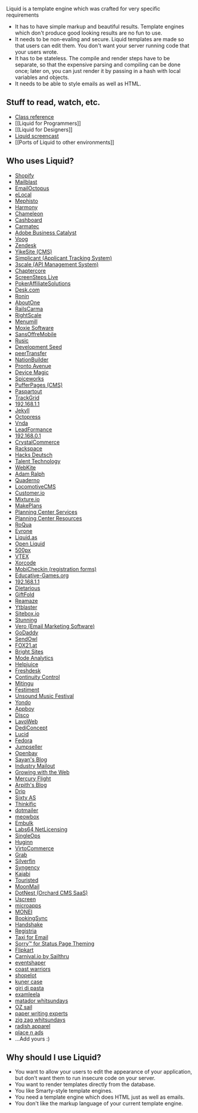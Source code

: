 Liquid is a template engine which was crafted for very specific requirements

* It has to have simple markup and beautiful results. Template engines which
  don't produce good looking results are no fun to use.
* It needs to be non-evaling and secure. Liquid templates are made so that users
  can edit them. You don't want your server running code that your users
  wrote.
* It has to be stateless. The compile and render steps have to be separate, so
  that the expensive parsing and compiling can be done once;  later on, you can
  just render it by passing in a hash with local variables and objects.
* It needs to be able to style emails as well as HTML.

## Stuff to read, watch, etc.

* [Class reference](http://rubydoc.info/gems/liquid)
* [[Liquid for Programmers]]
* [[Liquid for Designers]]
* [Liquid screencast](http://railscasts.com/episodes/118-liquid)
* [[Ports of Liquid to other environments]]

## Who uses Liquid?

* [Shopify](http://www.shopify.com)
* [Mailblast](https://mailblast.io)
* [EmailOctopus](https://emailoctopus.com)
* [eLocal](http://www.elocal.com)
* [Mephisto](http://mephistoblog.com/)
* [Harmony](http://get.harmonyapp.com)
* [Chameleon](http://chameleon.wikidot.com/)
* [Cashboard](http://www.getcashboard.com)
* [Carmatec](https://www.carmatec.com/)
* [Adobe Business Catalyst](http://businesscatalyst.com/)
* [Voog](http://www.voog.com)
* [Zendesk](http://www.zendesk.com)
* [YikeSite (CMS)](http://api.yikesite.com/)
* [Simplicant (Applicant Tracking System)](http://www.simplicant.com/)
* [3scale (API Management System)](http://www.3scale.net/)
* [Chaptercore](http://www.chaptercore.com)
* [ScreenSteps Live](http://bluemangolearning.com/screenstepslive)
* [PokerAffiliateSolutions](http://www.pokeraffiliatesolutions.com/)
* [Desk.com](http://www.desk.com)
* [Ronin](http://www.roninapp.com)
* [AboutOne](http://www.aboutone.com)
* [RailsCarma](http://www.railscarma.com)
* [RightScale](http://support.rightscale.com/15-References/Liquid_Markup_with_RightScale_Widgets)
* [Menumill](http://www.menumill.com)
* [Moxie Software](http://www.moxiesoft.com/)
* [SansOffreMobile](https://www.SansOffreMobile.com/)
* [Rusic](http://rusic.com/)
* [Development Seed](http://developmentseed.org/blog/2011/09/09/jekyll-github-pages/)
* [peerTransfer](http://peertransfer.com)
* [NationBuilder](http://nationbuilder.com/)
* [Pronto Avenue](http://www.prontoavenue.biz)
* [Device Magic](http://www.devicemagic.com)
* [Spiceworks](http://www.spiceworks.com)
* [PufferPages (CMS)](https://github.com/puffer/puffer_pages/)
* [Paspartout](http://paspartout.com)
* [TrackGrid](http://www.trackgrid.com)
* [192.168.1.1](http://www.19216811ip.mobi/)
* [Jekyll](http://jekyllrb.com/)
* [Octopress](http://octopress.org/)
* [Vnda](http://www.vnda.com.br/)
* [LeadFormance](http://www.leadformance.com/)
* [192.168.0.1](http://19216801ip.com/)
* [CrystalCommerce](http://www.crystalcommerce.com/)
* [Rackspace](http://www.rackspace.com/)
* [Hacks Deutsch](https://hacksdeutsch.de/)
* [Talent Technology](http://www.talenttech.com)
* [WebKite](http://webkite.com/)
* [Adam Ralph](http://adamralph.com/)
* [Quaderno](http://getquaderno.com/)
* [LocomotiveCMS](http://locomotivecms.com/)
* [Customer.io](http://customer.io)
* [Mixture.io](http://mixture.io)
* [MakePlans](http://makeplans.net)
* [Planning Center Services](http://get.planningcenteronline.com)
* [Planning Center Resources](http://get.planningcenteronline.com/resources)
* [RoQua](http://www.roqua.nl)
* [Evrone](http://www.evrone.com)
* [Liquid.as](https://github.com/prevailhs/liquid.as)
* [Open Liquid](https://github.com/23/openliquid)
* [500px](http://portfolios.500px.com)
* [VTEX](http://www.vtex.com.br/)
* [Xorcode](http://www.xorcode.com/)
* [MobiCheckin (registration forms)](http://www.mobicheckin.com)
* [Educative-Games.org](http://educative-games.org)
* [192.168.1.1](http://192-168-1-1admin.com/)
* [Dietarious](https://dietarious.com/)
* [GiftFold](http://giftfold.com)
* [Reamaze](http://www.reamaze.com)
* [Ytblaster](http://ytblaster.com/)
* [Sitebox.io](http://www.sitebox.io)
* [Stunning](https://stunning.co)
* [Vero (Email Marketing Software)](https://www.getvero.com)
* [GoDaddy](https://www.godaddy.com)
* [SendOwl](http://www.sendowl.com)
* [FOX21.at](http://blog.fox21.at)
* [Bright Sites](http://www.brightsites.com)
* [Mode Analytics](http://www.modeanalytics.com)
* [Helpjuice](https://www.helpjuice.com)
* [Freshdesk](http://freshdesk.com)
* [Continuity Control](http://www.continuity.net)
* [Mitingu](http://www.mitingu.com)
* [Festiment](http://www.festiment.com)
* [Unsound Music Festival](http://www.unsound.pl)
* [Yondo](https://www.yondo.com)
* [Appboy](https://www.appboy.com)
* [Disco](http://discolabs.com)
* [LavoWeb](http://lavoweb.net)
* [DediConcept](http://www.dediconcept.com)
* [Lucid](http://www.lucid.co.nz/)
* [Fedora](http://usefedora.com/)
* [Jumpseller](https://jumpseller.com/)
* [Openbay](https://www.openbay.com)
* [Sayan's Blog](http://sayan98.github.io/blog)
* [Industry Mailout](https://industrymailout.com/)
* [Growing with the Web](http://www.growingwiththeweb.com/)
* [Mercury Flight](http://www.mercuryflight.com/)
* [Arpith's Blog](http://arpith.xyz/)
* [Drip](https://www.getdrip.com/)
* [Sixty AS](http://www.sixty.no/)
* [Thinkific](http://www.thinkific.com/)
* [dotmailer](https://www.dotmailer.com/)
* [meowbox](https://meowbox.com/)
* [Embulk](http://embulk.org)
* [Labs64 NetLicensing](http://netlicensing.io)
* [SingleOps](http://singleops.com/)
* [Huginn](https://github.com/cantino/huginn)
* [VirtoCommerce](http://virtocommerce.com/)
* [Grab](https://grab.com/)
* [Silverfin](http://www.getsilverfin.com/)
* [Syngency](http://www.syngency.com)
* [Kajabi](http://www.kajabi.co)
* [Touristed](https://en.touristed.com)
* [MoonMail](https://moonmail.io)
* [DotNest (Orchard CMS SaaS)](https://dotnest.com)
* [Uscreen](http://www.uscreen.tv/)
* [microapps](http://microapps.com)
* [MONEI](https://monei.net)
* [BookingSync](https://www.bookingsync.com)
* [Handshake](https://joinhandshake.com)
* [Registria](https://registria.com)
* [Taxi for Email](http://taxiforemail.com)
* [Sorry™ for Status Page Theming](https://www.sorryapp.com/)
* [Flipkart](https://www.flipkart.com/)
* [Carnival.io by Sailthru](http://carnival.io/)
* [eventshaper](https://eventshaper.co/)
* [coast warriors](http://www.coastwarriors.com.au)
* [shopelot](http://shopelot.ru)
* [kuner case](http://www.kunercase.com)
* [giri di pasta](http://www.giridipasta.it)
* [examleela](http://www.examleela.com)
* [matador whitsundays](http://matadorwhitsundays.com.au)
* [OZ sail](http://www.ozsail.com.au)
* [paper writing experts](http://paperwritingexperts.com)
* [zig zag whitsundays](http://zigzagwhitsundays.com.au)
* [radish apparel](http://radishapparel.com/)
* [place n ads](http://www.placenads.com)
* ...Add yours :)

## Why should I use Liquid?

* You want to allow your users to edit the appearance of your application, but
  don't want them to run insecure code on your server.
* You want to render templates directly from the database.
* You like Smarty-style template engines.
* You need a template engine which does HTML just as well as emails.
* You don't like the markup language of your current template engine.